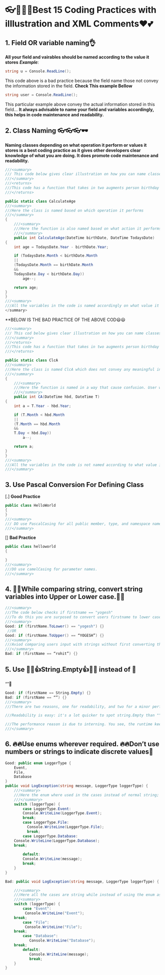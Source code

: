 # 👓🤷‍♀️🚗Best 15 Coding Practices with illlustration and XML Comments❤💕

## 1. Field OR variable naming👌

**All your field and vairables should be named according to the value it stores** 
***Example***:
```C#
string u = Console.ReadLine();
```
This code above is a bad practice because the field name those not convey the information stored in the field.
**Check This example Bellow**
```C#
string user = Console.ReadLine();
```
This particular example above convey the actual information stored in this field... 
**It always advisable to name your field and variables accordingly, this helps in code maintenance and readability.**

## 2. Class Naming 👓👓👓🕶

**Naming classes depending on what operation it perform or values it stores is a best coding practice as it gives other developers clear knowledge of what you are doing. It does promote code maintenance and readability.**

```C#
///<summary>
/// This code below gives clear illustration on how you can name classes appropriately.
///</summary>
///<returns>
///This code has a function that takes in two augments person birthday and the current date. 
///</returns>

public static class CalculateAge
///<summary>
///Here the class is named based on which operation it performs
///</summary>
{
    ///<summary>
    ///Here the function is also named based on what action it performs
    ///</summary>
    public int CalculateAge(DateTime birthDate, DateTime TodaysDate)
{
    int age = TodaysDate.Year - birthDate.Year;

    if (TodaysDate.Month < birthDate.Month 
    || 
    (TodaysDate.Month == birthDate.Month 
    && 
    TodaysDate.Day < birthDate.Day))
        age--;

    return age;
}
}
///<summary>
///All the variables in the code is named accordingly on what value it holds. This gives a clear understanding of your code.
</summary>
```
**BELOW IS THE BAD PRACTICE OF THE ABOVE COD😃😃
```c#
///<summary>
/// This cod below gives clear illustration on how you can name classes appropriately.
///</summary>
///<returns>
///This code has a function that takes in two augments person birthday and the current date. 
///</returns>

public static class ClcA
///<summary>
///Here the class is named ClcA which does not convey any meaningful information about what the classs does. This create ambiguity.
///</summary>
{
    ///<summary>
    ///Here the function is named in a way that cause confusion. User will spent time trying to understand simple logic it at all he/she would.
    ///</summary>
    public int CA(DateTime hbd, DateTime T)
{
    int a = T.Year - hbd.Year;

    if (T.Month < hbd.Month 
    || 
    (T.Month == hbd.Month 
    && 
    T.Day < hbd.Day))
        a--;

    return a;
}
}
///<summary>
///All the variables in the code is not named according to what value it holds.
///</summary>
```

## 3. Use Pascal Conversion For Defining Class
[.] **Good Practice**
```C#
public class HelloWorld
{
}
///<summary>
/// DO use PascalCasing for all public member, type, and namespace names consisting of multiple words. pascal convention makes your naming understandable as each new word that follows the naming is converted to capital letter
///</summary>
```

[] **Bad Practice**

```C#
public class helloworld
{

}
///<summary>
///DO use camelCasing for parameter names.
///</summary>
```

## 4. 👏👏While comparing string, convert string variables into Upper or Lower case.👏👏

```C#
///<summary>
///The code below checks if firstname == "yogesh"
///To do this you are surposed to convert users firstname to lower case or upper case to avoid error in comparison. This is because users may enter different cases in a word.
///<summary>
Good: if (firstName.ToLower() == "yogesh") {} 
 //OR 
Good: if (firstName.ToUpper() == “YOGESH”) {}  
///<summary>
///Aviod comparing users input with strings without first converting the string to thesame case
///</summary>
Bad: if (firstName == “rohit”) {}  
```

## 5. Use 💖💖👍String.Empty👍💖💖 instead of 👏

“”👏
```C#
Good: if (firstName == String.Empty) {}  
Bad: if (firstName == “”) {}  
///<summary>
///There are two reasons, one for readability, and two for a minor performance boost.

///Readability is easy: it's a lot quicker to spot string.Empty than "". Searching for string.Empty is also generally going to be easier and maybe more accurate than looking for the literal. It also clarifies intent: you didn't just make a typo or forget to finish something, you really did want empty string.

///The performance reason is due to interning. You see, the runtime keeps a table of previously used strings so that it can quickly do string comparisons without actually doing a character-by-character check. string.Empty is already an interned reference to "" where-as typing the literal may not give you the interned version, thus causing a slight performance hit.
///</summary>
```

## 6. 🔥🔥Use enums wherever required. 🔥🔥Don’t use numbers or strings to indicate discrete values👏

```C#
Good: public enum LoggerType {  
    Event,  
    File,  
    Database  
}  
public void LogException(string message, LoggerType loggerType) {  
    ///<summary>
    ///Here the enum where used in the cases instead of normal string;
    ///</summary>
    switch (loggerType) {  
        case LoggerType.Event:  
        Console.WriteLine(LoggerType.Event);
        break;  
        case LoggerType.File:
          Console.WriteLine(LoggerType.File);
          break;
        case LoggerType.Database:  
    Console.WriteLine(LoggerType.Database);
    break;
 
        default:  
        Console.WriteLine(message);
        break;
    }  
}  

Bad: public void LogException(string message, LoggerType loggerType) {  

    ///<summary>
    ///Here all the cases are string while instead of using the enum as the cases.
    ///<summary>
    switch (loggerType) {  
        case "Event":  
         Console.WriteLine("Event");
    break; 
        case "File":  
         Console.WriteLine("File");
    break;
        case "Database":  
           Console.WriteLine("Database");
    break;
        default:  
           Console.WriteLine(message);
           break; 
    }  
}  
```